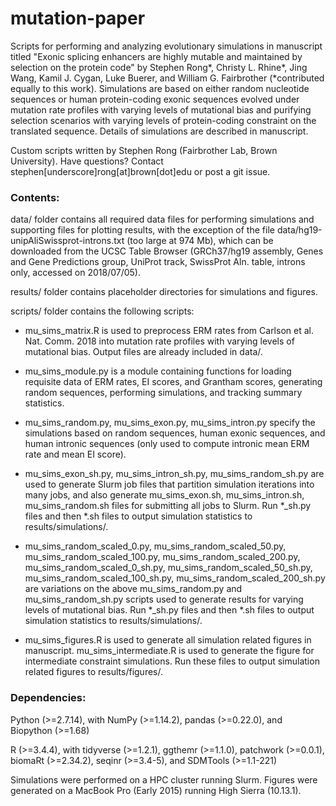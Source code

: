 # mutation-paper

Scripts for performing and analyzing evolutionary simulations in manuscript titled "Exonic splicing enhancers are highly mutable and maintained by selection on the protein code" by Stephen Rong\*, Christy L. Rhine\*, Jing Wang, Kamil J. Cygan, Luke Buerer, and William G. Fairbrother (\*contributed equally to this work). Simulations are based on either random nucleotide sequences or human protein-coding exonic sequences evolved under mutation rate profiles with varying levels of mutational bias and purifying selection scenarios with varying levels of protein-coding constraint on the translated sequence. Details of simulations are described in manuscript.

Custom scripts written by Stephen Rong (Fairbrother Lab, Brown University). Have questions? Contact stephen[underscore]rong[at]brown[dot]edu or post a git issue.

### Contents:

data/ folder contains all required data files for performing simulations and supporting files for plotting results, with the exception of the file data/hg19-unipAliSwissprot-introns.txt (too large at 974 Mb), which can be downloaded from the UCSC Table Browser (GRCh37/hg19 assembly, Genes and Gene Predictions group, UniProt track, SwissProt Aln. table, introns only, accessed on 2018/07/05).

results/ folder contains placeholder directories for simulations and figures.

scripts/ folder contains the following scripts:

- mu_sims_matrix.R is used to preprocess ERM rates from Carlson et al. Nat. Comm. 2018 into mutation rate profiles with varying levels of mutational bias. Output files are already included in data/.

- mu_sims_module.py is a module containing functions for loading requisite data of ERM rates, EI scores, and Grantham scores, generating random sequences, performing simulations, and tracking summary statistics.

- mu_sims_random.py, mu_sims_exon.py, mu_sims_intron.py specify the simulations based on random sequences, human exonic sequences, and human intronic sequences (only used to compute intronic mean ERM rate and mean EI score).

- mu_sims_exon_sh.py, mu_sims_intron_sh.py, mu_sims_random_sh.py are used to generate Slurm job files that partition simulation iterations into many jobs, and also generate mu_sims_exon.sh, mu_sims_intron.sh, mu_sims_random.sh files for submitting all jobs to Slurm. Run \*\_sh.py files and then \*.sh files to output simulation statistics to results/simulations/.

- mu_sims_random_scaled_0.py, mu_sims_random_scaled_50.py, mu_sims_random_scaled_100.py, mu_sims_random_scaled_200.py, mu_sims_random_scaled_0_sh.py, mu_sims_random_scaled_50_sh.py, mu_sims_random_scaled_100_sh.py, mu_sims_random_scaled_200_sh.py are variations on the above mu_sims_random.py and mu_sims_random_sh.py scripts used to generate results for varying levels of mutational bias. Run \*\_sh.py files and then \*.sh files to output simulation statistics to results/simulations/.

- mu_sims_figures.R is used to generate all simulation related figures in manuscript. mu_sims_intermediate.R is used to generate the figure for intermediate constraint simulations. Run these files to output simulation related figures to results/figures/.

### Dependencies:
Python (>=2.7.14), with NumPy (>=1.14.2), pandas (>=0.22.0), and Biopython (>=1.68)

R (>=3.4.4), with tidyverse (>=1.2.1), ggthemr (>=1.1.0), patchwork (>=0.0.1), biomaRt (>=2.34.2), seqinr (>=3.4-5), and SDMTools (>=1.1-221)

Simulations were performed on a HPC cluster running Slurm. Figures were generated on a MacBook Pro (Early 2015) running High Sierra (10.13.1).
